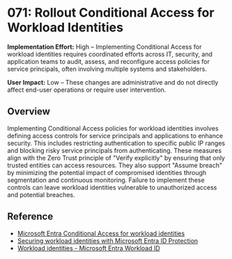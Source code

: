 # 071: Rollout Conditional Access for Workload Identities

**Implementation Effort:** High – Implementing Conditional Access for workload identities requires coordinated efforts across IT, security, and application teams to audit, assess, and reconfigure access policies for service principals, often involving multiple systems and stakeholders.

**User Impact:** Low – These changes are administrative and do not directly affect end-user operations or require user intervention.

## Overview

Implementing Conditional Access policies for workload identities involves defining access controls for service principals and applications to enhance security. This includes restricting authentication to specific public IP ranges and blocking risky service principals from authenticating. These measures align with the Zero Trust principle of "Verify explicitly" by ensuring that only trusted entities can access resources. They also support "Assume breach" by minimizing the potential impact of compromised identities through segmentation and continuous monitoring. Failure to implement these controls can leave workload identities vulnerable to unauthorized access and potential breaches.

## Reference

* [Microsoft Entra Conditional Access for workload identities](https://learn.microsoft.com/en-us/entra/identity/conditional-access/workload-identity)
* [Securing workload identities with Microsoft Entra ID Protection](https://learn.microsoft.com/en-us/entra/id-protection/concept-workload-identity-risk)
* [Workload identities - Microsoft Entra Workload ID](https://learn.microsoft.com/en-us/entra/workload-id/workload-identities-overview)

